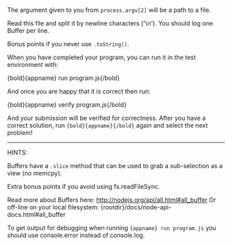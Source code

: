 The argument given to you from `process.argv[2]` will be a path to a file.

Read this file and split it by newline characters ('\n'). You should log
one Buffer per line.

Bonus points if you never use `.toString()`.

When you have completed your program, you can run it in the test
environment with:

  {bold}{appname} run program.js{/bold}

And once you are happy that it is correct then run:

  {bold}{appname} verify program.js{/bold}

And your submission will be verified for correctness. After you have
a correct solution, run `{bold}{appname}{/bold}` again and select the next problem!

----------------------------------------------------------------------
HINTS:

Buffers have a `.slice` method that can be used to grab a sub-selection as a view (no memcpy).

Extra bonus points if you avoid using fs.readFileSync.

Read more about Buffers here:
  http://nodejs.org/api/all.html#all_buffer
Or off-line on your local filesystem:
  {rootdir}/docs/node-api-docs.html#all_buffer

To get output for debugging when running `{appname} run program.js`
you should use console.error instead of console.log.